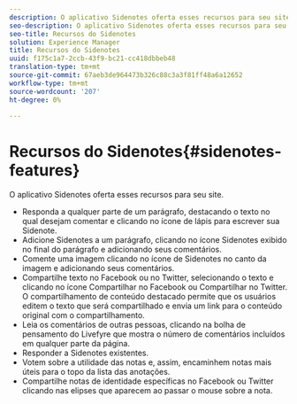 ```yaml
---
description: O aplicativo Sidenotes oferta esses recursos para seu site.
seo-description: O aplicativo Sidenotes oferta esses recursos para seu site.
seo-title: Recursos do Sidenotes
solution: Experience Manager
title: Recursos do Sidenotes
uuid: f175c1a7-2ccb-43f9-bc21-cc418dbbeb48
translation-type: tm+mt
source-git-commit: 67aeb3de964473b326c88c3a3f81ff48a6a12652
workflow-type: tm+mt
source-wordcount: '207'
ht-degree: 0%

---
```



# Recursos do Sidenotes{#sidenotes-features}

O aplicativo Sidenotes oferta esses recursos para seu site.



* Responda a qualquer parte de um parágrafo, destacando o texto no qual desejam comentar e clicando no ícone de lápis para escrever sua Sidenote.
* Adicione Sidenotes a um parágrafo, clicando no ícone Sidenotes exibido no final do parágrafo e adicionando seus comentários.
* Comente uma imagem clicando no ícone de Sidenotes no canto da imagem e adicionando seus comentários.
* Compartilhe texto no Facebook ou no Twitter, selecionando o texto e clicando no ícone Compartilhar no Facebook ou Compartilhar no Twitter. O compartilhamento de conteúdo destacado permite que os usuários editem o texto que será compartilhado e envia um link para o conteúdo original com o compartilhamento.
* Leia os comentários de outras pessoas, clicando na bolha de pensamento do Livefyre que mostra o número de comentários incluídos em qualquer parte da página.
* Responder a Sidenotes existentes.
* Votem sobre a utilidade das notas e, assim, encaminhem notas mais úteis para o topo da lista das anotações.
* Compartilhe notas de identidade específicas no Facebook ou Twitter clicando nas elipses que aparecem ao passar o mouse sobre a nota.

